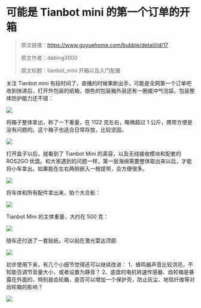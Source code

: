 # 可能是 Tianbot mini 的第一个订单的开箱

> 原文链接：https://www.guyuehome.com/bubble/detail/id/17
>
> 原文作者：dabing3000
>
> 原文标题：tianbot_mini 开箱以及入门配置


关注 Tianbot mini 有段时间了，直播的时候果断出手，可能是全网第一个订单吧
收到快递后，打开外包装的纸箱，银色的包装箱外层还有一圈缓冲气泡袋。包装整体防护能力还不错：

![](https://tianbot-pic.oss-cn-beijing.aliyuncs.com/tianbot/202109281555810.webp)

将箱子整体拿出，称了一下重量，在 1122 克左右，略微超过 1 公斤，携带方便是没有问题的。这个箱子也适合日常存放，比较坚固。

![](https://tianbot-pic.oss-cn-beijing.aliyuncs.com/tianbot/202109281555785.webp)

打开盒子以后，就看到了 Tianbot Mini 的真容，以及无线接收模块和配套的 ROS2GO 优盘。和大家遇到的问题一样，第一层海绵需要整体取出来以后，才能将小车拿出。如果能在左右两侧嵌入一根提带，会方便很多。

![](https://tianbot-pic.oss-cn-beijing.aliyuncs.com/tianbot/202109281555795.webp)

将车体和所有配件拿出来，拍个大合影：

![](https://tianbot-pic.oss-cn-beijing.aliyuncs.com/tianbot/202109281555973.webp)

Tianbot Mini 的主体重量，大约在 500 克：

![](https://tianbot-pic.oss-cn-beijing.aliyuncs.com/tianbot/202109281555809.webp)

随车还付送了一套贴纸，可以贴在激光雷达顶部

![](https://tianbot-pic.oss-cn-beijing.aliyuncs.com/tianbot/202109281555567.webp)

初步使用下来，有几个小细节觉得还可以继续改进：
1、蜂鸣器声音比较洪亮，不知能否调节音量大小，或者设置为静音？
2、底盘的电机转速传感器、齿轮箱是暴露在外面的，特别是齿轮箱，是否可以增加一个保护壳，防止灰尘、地毯纤维等对齿轮箱的影响？

![](https://tianbot-pic.oss-cn-beijing.aliyuncs.com/tianbot/202109281555629.webp)